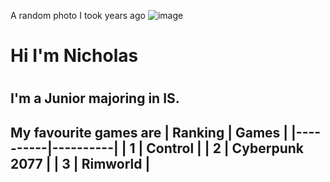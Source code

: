 <h> A random photo I took years ago </h>
![image](https://github.com/hwacc-y/hwacc-y.github.io/tree/main/assets/jpgs/default.jpg) 


<h1> Hi I'm Nicholas <h1>
<h2> I'm a Junior majoring in IS. <h2>

**My favourite games are**
| Ranking | Games |
|----------|----------|
| 1 | Control |
| 2 | Cyberpunk 2077 | 
| 3 | Rimworld | 
